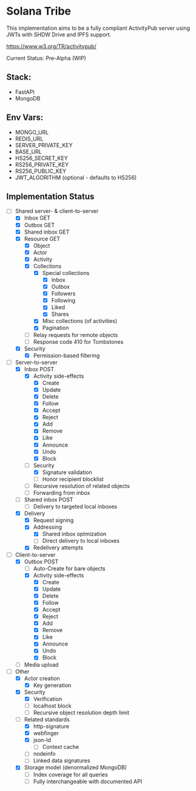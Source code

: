 # Solana Tribe

This implementation aims to be a fully compliant ActivityPub server using JWTs with SHDW Drive and IPFS support.

https://www.w3.org/TR/activitypub/

Current Status: Pre-Alpha (WIP)

## Stack:
* FastAPI
* MongoDB

## Env Vars:
* MONGO_URL
* REDIS_URL
* SERVER_PRIVATE_KEY
* BASE_URL
* HS256_SECRET_KEY
* RS256_PRIVATE_KEY
* RS256_PUBLIC_KEY
* JWT_ALGORITHM (optional - defaults to HS256)

## Implementation Status

* [ ] Shared server- & client-to-server
  * [x] Inbox GET
  * [x] Outbox GET
  * [x] Shared inbox GET
  * [x] Resource GET
    * [x] Object
    * [x] Actor
    * [x] Activity
    * [x] Collections
      * [x] Special collections
        * [x] Inbox
        * [x] Outbox
        * [x] Followers
        * [x] Following
        * [x] Liked
        * [x] Shares
      * [x] Misc collections (of activities)
      * [x] Pagination
    * [ ] Relay requests for remote objects
    * [ ] Response code 410 for Tombstones
  * [x] Security
    * [x] Permission-based filtering
* [ ] Server-to-server
  * [x] Inbox POST
    * [x] Activity side-effects
      * [x] Create
      * [x] Update
      * [x] Delete
      * [x] Follow
      * [x] Accept
      * [x] Reject
      * [x] Add
      * [x] Remove
      * [x] Like
      * [x] Announce
      * [x] Undo
      * [x] Block
    * [ ] Security
      * [x] Signature validation
      * [ ] Honor recipient blocklist
    * [ ] Recursive resolution of related objects
    * [ ] Forwarding from inbox
  * [ ] Shared inbox POST
    * [ ] Delivery to targeted local inboxes
  * [x] Delivery
    * [x] Request signing
    * [x] Addressing
      * [x] Shared inbox optmization
      * [ ] Direct delivery to local inboxes
    * [x] Redelivery attempts
* [ ] Client-to-server
  * [x] Outbox POST
    * [ ] Auto-Create for bare objects
    * [x] Activity side-effects
      * [x] Create
      * [x] Update
      * [x] Delete
      * [x] Follow
      * [x] Accept
      * [x] Reject
      * [x] Add
      * [x] Remove
      * [x] Like
      * [x] Announce
      * [x] Undo
      * [x] Block
  * [ ] Media upload
* [ ] Other
  * [x] Actor creation
    * [x] Key generation
  * [x] Security
    * [x] Verification
    * [ ] localhost block
    * [ ] Recursive object resolution depth limit
  * [ ] Related standards
    * [x] http-signature
    * [x] webfinger
    * [x] json-ld
      * [ ] Context cache
    * [ ] nodeinfo
    * [ ] Linked data signatures
  * [x] Storage model (denormalized MongoDB)
    * [ ] Index coverage for all queries
    * [ ] Fully interchangeable with documented API